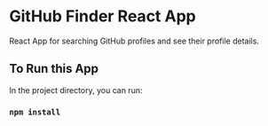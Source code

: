 # GitHub Finder React App

React App for searching GitHub profiles and see their profile details.

## To Run this App

In the project directory, you can run:

### `npm install`
